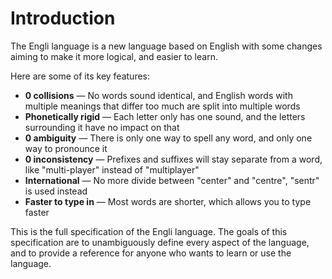 # Introduction

The Engli language is a new language based on English with some changes aiming to make it more logical, and easier to learn.

Here are some of its key features:

- **0 collisions** — No words sound identical, and English words with multiple meanings that differ too much are split into multiple words
- **Phonetically rigid** — Each letter only has one sound, and the letters surrounding it have no impact on that
- **0 ambiguity** — There is only one way to spell any word, and only one way to pronounce it
- **0 inconsistency** — Prefixes and suffixes will stay separate from a word, like "multi-player" instead of "multiplayer"
- **International** — No more divide between "center" and "centre", "sentr" is used instead
- **Faster to type in** — Most words are shorter, which allows you to type faster

This is the full specification of the Engli language. The goals of this specification are to unambiguously define every aspect of the language, and to provide a reference for anyone who wants to learn or use the language.